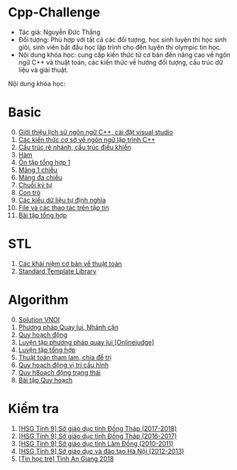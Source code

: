 ﻿# Cpp-Challenge
- Tác giả: Nguyễn Đức Thắng
- Đối tượng: Phù hợp với tất cả các đối tượng, học sinh luyện thi học sinh giỏi, sinh viên bắt đầu học lập trình cho đến luyện thi olympic tin học.
- Nội dung khóa học: cung cấp kiến thức từ cơ bản đến nâng cao về ngôn ngữ C++ và thuật toán, các kiến thức về hướng đối tượng, cấu trúc dữ liệu và giải thuật.

Nội dung khóa học:
# Basic
0. <a href ="./Basic/0">Giới thiệu lịch sử ngôn ngữ C++, cài đặt visual studio<a/><br/>
1. <a href ="./Basic/1">Các kiến thức cơ sở về ngôn ngữ lập trình C++<a/><br/>
2. <a href ="./Basic/2">Cấu trúc rẽ nhánh, cấu trúc điều khiển<a/><br/>
3. <a href ="./Basic/3">Hàm<a/><br/>
4. <a href ="./Basic/4">Ôn tập tổng hợp 1<a/><br/>
5. <a href ="./Basic/5">Mảng 1 chiều<a/><br/>
6. <a href ="./Basic/6">Mảng đa chiều</a><br/>
7. <a href ="./Basic/7">Chuỗi ký tự</a><br/>
8. <a href ="./Basic/8">Con trỏ </a><br/>
9. <a href ="./Basic/9">Các kiểu dữ liệu tự định nghĩa </a><br/>
10. <a href ="./Basic/10">File và các thao tác trên tập tin</a><br/>
11. <a href ="./Basic/11">Bài tập tổng hợp </a><br/>
# STL
1. <a href="./STL/1">Các khái niệm cơ bản về thuật toán</a><br/>
2. <a href="./STL/2">Standard Template Library</a><br/>
# Algorithm
0. <a href="./VNOI/">Solution VNOI</a><br/>
1. <a href="./Algorithm/1">Phương pháp Quay lui, Nhánh cận</a><br/>
2. <a href="./Algorithm/2">Quy hoạch động</a><br/>
3. <a href="./Algorithm/3">Luyện tập phương pháp quay lui [Onlinejudge]</a><br/>
4. <a href="./Algorithm/4">Luyện tập tổng hợp</a><br/>
5. <a href="./Algorithm/5">Thuật toán tham lam, chia để trị</a><br/>
6. <a href="./Algorithm/6">Quy hoạch động vị trí cấu hình</a><br/>
7. <a href="./Algorithm/7">Quy h8oạch động trạng thái</a><br/>
7. <a href="./Algorithm/8">Bài tập Quy hoạch </a><br/>
# Kiểm tra
1. <a href="./Exam/001">[HSG Tỉnh 9] Sở giáo dục tỉnh Đồng Tháp (2017-2018)</a><br/>
2. <a href="./Exam/002">[HSG Tỉnh 9] Sở giáo dục tỉnh Đồng Tháp (2016-2017)</a><br/>
3. <a href="./Exam/003">[HSG Tỉnh 9] Sở giáo dục tỉnh Lâm Đồng (2010-2011)</a><br/>
4. <a href="./Exam/004">[HSG Tỉnh 9] Sở giáo dục và đào tạo Hà Nội (2012-2013)</a><br/>
5. <a href="./Exam/005">[Tin học trẻ] Tỉnh An Giang 2018</a><br/>

